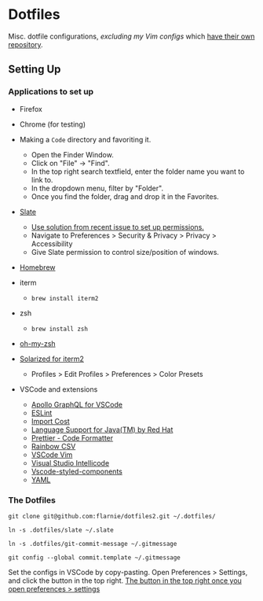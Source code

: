 # Dotfiles

Misc. dotfile configurations, *excluding my Vim configs* which
[have their own repository][dotvim].

[dotvim]: https://github.com/flarnie/dotvim/commits?author=flarnie

## Setting Up

### Applications to set up

* Firefox

* Chrome (for testing)

* Making a `Code` directory and favoriting it.
  - Open the Finder Window.
  - Click on "File" -> "Find".
  - In the top right search textfield, enter the folder name you want to link to.
  - In the dropdown menu, filter by "Folder".
  - Once you find the folder, drag and drop it in the Favorites.

* [Slate](https://github.com/jigish/slate)
  - [Use solution from recent issue to set up permissions.](https://github.com/jigish/slate/issues/528)
  - Navigate to Preferences > Security & Privacy > Privacy > Accessibility
  - Give Slate permission to control size/position of windows.

* [Homebrew](https://brew.sh/)

* iterm
  - `brew install iterm2`

* zsh
  - `brew install zsh`

* [oh-my-zsh](https://ohmyz.sh/)

* [Solarized for iterm2](https://github.com/altercation/solarized/tree/master/iterm2-colors-solarized)
  - Profiles > Edit Profiles > Preferences > Color Presets

* VSCode and extensions
  - [Apollo GraphQL for VSCode](https://marketplace.visualstudio.com/items?itemName=apollographql.vscode-apollo)
  - [ESLint](https://marketplace.visualstudio.com/items?itemName=dbaeumer.vscode-eslint)
  - [Import Cost](https://marketplace.visualstudio.com/items?itemName=wix.vscode-import-cost)
  - [Language Support for Java(TM) by Red Hat](https://marketplace.visualstudio.com/items?itemName=redhat.java)
  - [Prettier - Code Formatter](https://marketplace.visualstudio.com/items?itemName=esbenp.prettier-vscode)
  - [Rainbow CSV](https://marketplace.visualstudio.com/items?itemName=mechatroner.rainbow-csv)
  - [VSCode Vim](https://marketplace.visualstudio.com/items?itemName=vscodevim.vim)
  - [Visual Studio Intellicode](https://marketplace.visualstudio.com/items?itemName=VisualStudioExptTeam.vscodeintellicode)
  - [Vscode-styled-components](https://marketplace.visualstudio.com/items?itemName=styled-components.vscode-styled-components)
  - [YAML](https://marketplace.visualstudio.com/items?itemName=redhat.vscode-yaml)

### The Dotfiles

`git clone git@github.com:flarnie/dotfiles2.git ~/.dotfiles/`

`ln -s .dotfiles/slate ~/.slate`

`ln -s .dotfiles/git-commit-message ~/.gitmessage`

`git config --global commit.template ~/.gitmessage`

Set the configs in VSCode by copy-pasting.
Open Preferences > Settings, and click the button in the top right.
[The button in the top right once you open preferences > settings](how_to_set_vscode_configs.png)



